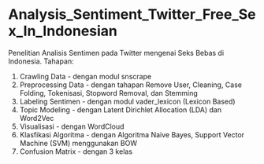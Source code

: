 # Analysis_Sentiment_Twitter_Free_Sex_In_Indonesian

Penelitian Analisis Sentimen pada Twitter mengenai Seks Bebas di Indonesia. 
Tahapan:
1. Crawling Data - dengan modul snscrape
2. Preprocessing Data - dengan tahapan Remove User, Cleaning, Case Folding, Tokenisasi, Stopword Removal, dan Stemming
3. Labeling Sentimen - dengan modul vader_lexicon (Lexicon Based)
4. Topic Modeling - dengan Latent Dirichlet Allocation (LDA) dan Word2Vec
5. Visualisasi - dengan WordCloud
6. Klasfikasi Algoritma - dengan Algoritma Naive Bayes, Support Vector Machine (SVM) menggunakan BOW
7. Confusion Matrix - dengan 3 kelas
